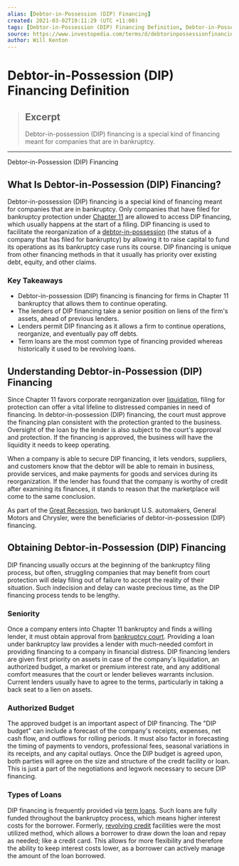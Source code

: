 ```yaml
---
alias: [Debtor-in-Possession (DIP) Financing]
created: 2021-03-02T19:11:29 (UTC +11:00)
tags: [Debtor-in-Possession (DIP) Financing Definition, Debtor-in-Possession (DIP) Financing]
source: https://www.investopedia.com/terms/d/debtorinpossessionfinancing.asp
author: Will Kenton
---
```


# Debtor-in-Possession (DIP) Financing Definition

> ## Excerpt
> Debtor-in-possession (DIP) financing is a special kind of financing meant for companies that are in bankruptcy.

---

Debtor-in-Possession (DIP) Financing
## What Is Debtor-in-Possession (DIP) Financing?

Debtor-in-possession (DIP) financing is a special kind of financing meant for companies that are in bankruptcy. Only companies that have filed for bankruptcy protection under [Chapter 11](https://www.investopedia.com/terms/c/chapter11.asp) are allowed to access DIP financing, which usually happens at the start of a filing. DIP financing is used to facilitate the reorganization of a [debtor-in-possession](https://www.investopedia.com/terms/d/debtorinpossession.asp) (the status of a company that has filed for bankruptcy) by allowing it to raise capital to fund its operations as its bankruptcy case runs its course. DIP financing is unique from other financing methods in that it usually has priority over existing debt, equity, and other claims. 

### Key Takeaways

-   Debtor-in-possession (DIP) financing is financing for firms in Chapter 11 bankruptcy that allows them to continue operating.
-   The lenders of DIP financing take a senior position on liens of the firm's assets, ahead of previous lenders.
-   Lenders permit DIP financing as it allows a firm to continue operations, reorganize, and eventually pay off debts.
-   Term loans are the most common type of financing provided whereas historically it used to be revolving loans.

## Understanding Debtor-in-Possession (DIP) Financing

Since Chapter 11 favors corporate reorganization over [liquidation](https://www.investopedia.com/terms/l/liquidation.asp), filing for protection can offer a vital lifeline to distressed companies in need of financing. In debtor-in-possession (DIP) financing, the court must approve the financing plan consistent with the protection granted to the business. Oversight of the loan by the lender is also subject to the court's approval and protection. If the financing is approved, the business will have the liquidity it needs to keep operating.

When a company is able to secure DIP financing, it lets vendors, suppliers, and customers know that the debtor will be able to remain in business, provide services, and make payments for goods and services during its reorganization. If the lender has found that the company is worthy of credit after examining its finances, it stands to reason that the marketplace will come to the same conclusion.

As part of the [Great Recession](https://www.investopedia.com/terms/g/great-recession.asp), two bankrupt U.S. automakers, General Motors and Chrysler, were the beneficiaries of debtor-in-possession (DIP) financing.

## Obtaining Debtor-in-Possession (DIP) Financing

DIP financing usually occurs at the beginning of the bankruptcy filing process, but often, struggling companies that may benefit from court protection will delay filing out of failure to accept the reality of their situation. Such indecision and delay can waste precious time, as the DIP financing process tends to be lengthy.

### Seniority

Once a company enters into Chapter 11 bankruptcy and finds a willing lender, it must obtain approval from [bankruptcy court](https://www.investopedia.com/terms/b/bankruptcy-court.asp). Providing a loan under bankruptcy law provides a lender with much-needed comfort in providing financing to a company in financial distress. DIP financing lenders are given first priority on assets in case of the company's liquidation, an authorized budget, a market or premium interest rate, and any additional comfort measures that the court or lender believes warrants inclusion. Current lenders usually have to agree to the terms, particularly in taking a back seat to a lien on assets.

### Authorized Budget

The approved budget is an important aspect of DIP financing. The "DIP budget" can include a forecast of the company's receipts, expenses, net cash flow, and outflows for rolling periods. It must also factor in forecasting the timing of payments to vendors, professional fees, seasonal variations in its receipts, and any capital outlays. Once the DIP budget is agreed upon, both parties will agree on the size and structure of the credit facility or loan. This is just a part of the negotiations and legwork necessary to secure DIP financing.

### Types of Loans

DIP financing is frequently provided via [term loans](https://www.investopedia.com/terms/t/termloan.asp). Such loans are fully funded throughout the bankruptcy process, which means higher interest costs for the borrower. Formerly, [revolving credit](https://www.investopedia.com/terms/r/revolvingcredit.asp) facilities were the most utilized method, which allows a borrower to draw down the loan and repay as needed; like a credit card. This allows for more flexibility and therefore the ability to keep interest costs lower, as a borrower can actively manage the amount of the loan borrowed.
